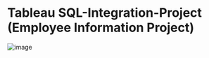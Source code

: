 # Tableau SQL-Integration-Project (Employee Information Project)

![image](https://github.com/nibinkjoseph/SQL-Tableau-Integration-Project/assets/63180074/fc8af047-f94c-4957-85d2-762aa9013c57)
